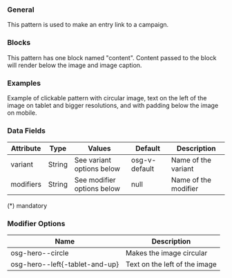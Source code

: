 ### General

This pattern is used to make an entry link to a campaign.

### Blocks

This pattern has one block named "content". Content passed to the block will render below the image and image caption.

### Examples

Example of clickable pattern with circular image, text on the left of the image on tablet and bigger resolutions, and with padding below the image on mobile.



### Data Fields

| Attribute | Type   | Values                     | Default       | Description                    |
| --------- | ------ | -------------------------- | ------------- | ------------------------------ |
| variant   | String | See variant options below  | osg-v-default | Name of the variant            |
| modifiers | String | See modifier options below | null          | Name of the modifier           |

(\*) mandatory

### Modifier Options

| Name                            | Description                    |
| ------------------------------- | ------------------------------ |
| osg-hero--circle                | Makes the image circular       |
| osg-hero--left{-tablet-and-up}  | Text on the left of the image  |
